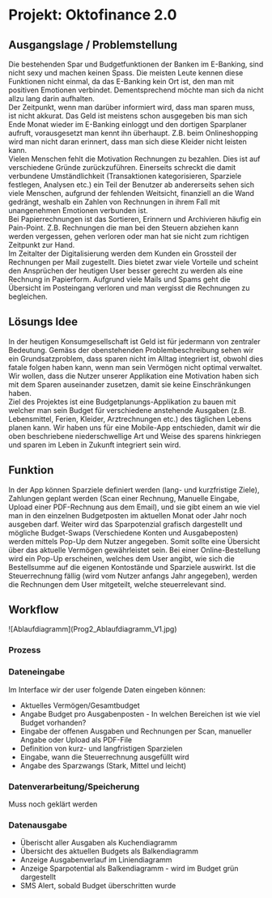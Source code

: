 <h1>Projekt: Oktofinance 2.0</h1>
<h2>Ausgangslage / Problemstellung</h2>
	<p>Die bestehenden Spar und Budgetfunktionen der Banken im E-Banking, sind nicht sexy und machen keinen Spass. Die meisten Leute kennen diese Funktionen nicht einmal, da das E-Banking kein Ort ist, den man mit positiven Emotionen verbindet. Dementsprechend möchte man sich da nicht allzu lang darin aufhalten.<br>
	Der Zeitpunkt, wenn man darüber informiert wird, dass man sparen muss, ist nicht akkurat. Das Geld ist meistens schon ausgegeben bis man sich Ende Monat wieder im E-Banking einloggt und den dortigen Sparplaner aufruft, vorausgesetzt man kennt ihn überhaupt. Z.B. beim Onlineshopping wird man nicht daran erinnert, dass man sich diese Kleider nicht leisten kann.<br> 
	Vielen Menschen fehlt die Motivation Rechnungen zu bezahlen. Dies ist auf verschiedene Gründe zurückzuführen. Einerseits schreckt die damit verbundene Umständlichkeit (Transaktionen kategorisieren, Sparziele festlegen, Analysen etc.) ein Teil der Benutzer ab andererseits sehen sich viele Menschen, aufgrund der fehlenden Weitsicht, finanziell an die Wand gedrängt, weshalb ein Zahlen von Rechnungen in ihrem Fall mit unangenehmen Emotionen verbunden ist.<br>
	Bei Papierrechnungen ist das Sortieren, Erinnern und Archivieren häufig ein Pain-Point. Z.B. Rechnungen die man bei den Steuern abziehen kann werden vergessen, gehen verloren oder man hat sie nicht zum richtigen Zeitpunkt zur Hand.<br>
	Im Zeitalter der Digitalisierung werden dem Kunden ein Grossteil der Rechnungen per Mail zugestellt. Dies bietet zwar viele Vorteile und scheint den Ansprüchen der heutigen User besser gerecht zu werden als eine Rechnung in Papierform. Aufgrund viele Mails und Spams geht die Übersicht im Posteingang verloren und man vergisst die Rechnungen zu begleichen.<br>
	<!--Briefe sammeln sich im Briefkasten, die Post die man heutzutage erhält, ist in den meisten Fällen negativ behaftet, da man nur noch Rechnungen und Mahnungen aber keine Liebesbriefe oder dergleichen mehr erhält. Darum ist es für viele eine Qual, den Briefkasten zu leeren. Somit bleiben viele wichtige Rechnungen liegen oder gehen unter.-->
	</p>
<h2>Lösungs Idee </h2>
	<p>In der heutigen Konsumgesellschaft ist Geld ist für jedermann von zentraler Bedeutung. Gemäss der obenstehenden Problembeschreibung sehen wir ein Grundsatzproblem, dass sparen nicht im Alltag integriert ist, obwohl dies fatale folgen haben kann, wenn man sein Vermögen nicht optimal verwaltet. Wir wollen, dass die Nutzer unserer Applikation eine Motivation haben sich mit dem Sparen auseinander zusetzen, damit sie keine Einschränkungen haben.<br>
	Ziel des Projektes ist eine Budgetplanungs-Applikation zu bauen mit welcher man sein Budget für verschiedene anstehende Ausgaben (z.B. Lebensmittel, Ferien, Kleider, Arztrechnungen etc.) des täglichen Lebens planen kann. Wir haben uns für eine Mobile-App entschieden, damit wir die oben beschriebene niederschwellige Art und Weise des sparens hinkriegen und sparen im Leben in Zukunft integriert sein wird.
	</p>
<h2>Funktion</h2>
	In der App können Sparziele definiert werden (lang- und kurzfristige Ziele), Zahlungen geplant werden (Scan einer Rechnung, Manuelle Eingabe, Upload einer PDF-Rechnung aus dem Email), und sie gibt einem an wie viel man in den einzelnen Budgetposten im aktuellen Monat oder Jahr noch ausgeben darf. Weiter wird das Sparpotenzial grafisch dargestellt und mögliche Budget-Swaps (Verschiedene Konten und Ausgabeposten) werden mittels Pop-Up dem Nutzer angegeben. Somit sollte eine Übersicht über das aktuelle Vermögen gewährleistet sein. Bei einer Online-Bestellung wird ein Pop-Up erscheinen, welches dem User angibt, wie sich die Bestellsumme auf die eigenen Kontostände und Sparziele auswirkt. Ist die Steuerrechnung fällig (wird vom Nutzer anfangs Jahr angegeben), werden die Rechnungen dem User mitgeteilt, welche steuerrelevant sind.
<h2>Workflow</h2>
![Ablaufdiagramm](Prog2_Ablaufdiagramm_V1.jpg)

<h3>Prozess</h3>
<h3>Dateneingabe</h3>
	<p>Im Interface wir der user folgende Daten eingeben können:
		<ul>
			<li>Aktuelles Vermögen/Gesamtbudget</li>
			<li>Angabe Budget pro Ausgabenposten - In welchen Bereichen ist wie viel Budget vorhanden?</li>
			<li>Eingabe der offenen Ausgaben und Rechnungen per Scan, manueller Angabe oder Upload als PDF-File</li>
			<li>Definition von kurz- und langfristigen Sparzielen</li>
			<li>Eingabe, wann die Steuerrechnung ausgefüllt wird</li>
			<li>Angabe des Sparzwangs (Stark, Mittel und leicht)</li>
		</ul>
	</p>
<h3>Datenverarbeitung/Speicherung</h3>
	<p>Muss noch geklärt werden</p>
<h3>Datenausgabe</h3>
	<ul>
		<li>Überischt aller Ausgaben als Kuchendiagramm</li>
		<li>Übersicht des aktuellen Budgets als Balkendiagramm</li>
		<li>Anzeige Ausgabenverlauf im Liniendiagramm</li>
		<li>Anzeige Sparpotential als Balkendiagramm - wird im Budget grün dargestellt</li>
		<li>SMS Alert, sobald Budget überschritten wurde</li>
	</ul>



